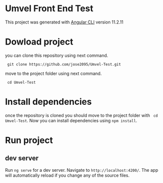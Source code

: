 # Umvel Front End Test

This project was generated with [Angular CLI](https://github.com/angular/angular-cli) version 11.2.11
# Dowload project

you can clone this repository using next command.
``` shell
 git clone https://github.com/jose2095/Umvel-Test.git
 ```
 
 move to the project folder using next command.
``` shell
 cd Umvel-Test
 ```
  # Install dependencies
  once the repository is cloned you should move to the project folder with `
  cd Umvel-Test`.  Now you can install dependencies using `npm install`. 
  

# Run project

## dev server

Run `ng serve` for a dev server. Navigate to `http://localhost:4200/`. The app will automatically reload if you change any of the source files.